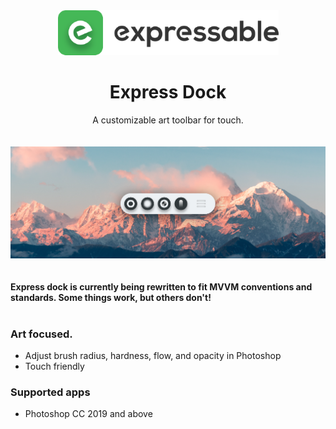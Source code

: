 <div align="center">
  <img src="https://github.com/ExpressableKeys/ExpressDock/raw/master/repo/images/logo-full.png">
  <h1>Express Dock</h1>
  A customizable art toolbar for touch.
  <br><br><br>
  <img src="https://github.com/ExpressableKeys/ExpressDock/raw/master/repo/images/github-preview.png">
</div>
<br><br>
<b>Express dock is currently being rewritten to fit MVVM conventions and standards. Some things work, but others don't!</b>
<br><br>

### Art focused.
- Adjust brush radius, hardness, flow, and opacity in Photoshop
- Touch friendly

### Supported apps
- Photoshop CC 2019 and above
